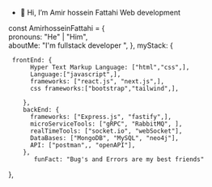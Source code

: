- 👋 Hi, I’m Amir hossein Fattahi
 Web development 
 
const AmirhosseinFattahi = {     
    pronouns: "He" | "Him",     
    aboutMe: "I'm fullstack developer ",  },
    myStack: {   
    
     frontEnd: {             
          Hyper Text Markup Language: ["html","css",],  
          Language:["javascript",],
          frameworks: ["react.js", "next.js",],
          css frameworks:["bootstrap","tailwind",],
          
        },         
        backEnd: {             
          frameworks: ["Express.js", "fastify",],                   
          microServiceTools: ["gRPC", "RabbitMQ", ],
          realTimeTools: ["socket.io", "webSocket"],
          DataBases: ["MongoDB", "MySQL", "neo4j"],
          API: ["postman",, "openAPI"],
        }, 
           funFact: "Bug's and Errors are my best friends" 
},
